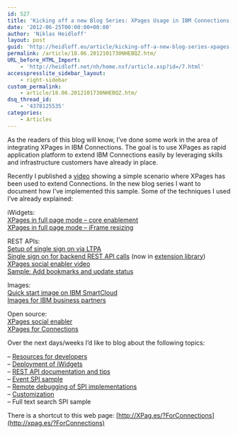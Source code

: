 ```yaml
---
id: 527
title: 'Kicking off a new Blog Series: XPages Usage in IBM Connections'
date: '2012-06-25T00:00:00+00:00'
author: 'Niklas Heidloff'
layout: post
guid: 'http://heidloff.eu/article/kicking-off-a-new-blog-series-xpages-usage-in-ibm-connections/'
permalink: /article/18.06.2012101730NHEBQZ.htm/
URL_before_HTML_Import:
    - 'http://heidloff.net/nh/home.nsf/article.xsp?id=/7.html'
accesspresslite_sidebar_layout:
    - right-sidebar
custom_permalink:
    - article/18.06.2012101730NHEBQZ.htm/
dsq_thread_id:
    - '4378125535'
categories:
    - Articles
---
```


 As the readers of this blog will know, I’ve done some work in the area of integrating XPages in IBM Connections. The goal is to use XPages as rapid application platform to extend IBM Connections easily by leveraging skills and infrastructure customers have already in place.

 Recently I published a [video](http://heidloff.net/nh/home.nsf/dx/06.06.2012081039NHE99R.htm) showing a simple scenario where XPages has been used to extend Connections. In the new blog series I want to document how I’ve implemented this sample. Some of the techniques I used I’ve already explained:

 iWidgets:   
[XPages in full page mode – core enablement](http://heidloff.net/nh/home.nsf/dx/09.05.2012091955NHEALZ.htm)   
[XPages in full page mode – iFrame resizing](http://heidloff.net/nh/home.nsf/dx/10.05.2012081150NHE9AG.htm)

 REST APIs:   
[Setup of single sign on via LTPA](http://heidloff.net/nh/home.nsf/dx/21.05.2012084808NHE9Z5.htm)   
[Single sign on for backend REST API calls](http://heidloff.net/nh/home.nsf/dx/23.05.2012154706NHEJ6Z.htm) (now in [extension library](http://www.openntf.org/internal/home.nsf/release.xsp?documentId=9AA9285364D0DF7486257A15004993E8&action=openDocument))   
[XPages social enabler video](http://www.youtube.com/watch?feature=player_embedded&v=UAmgqP20Okw)   
[Sample: Add bookmarks and update status](http://heidloff.net/nh/home.nsf/dx/12192011044923AMNHEDJF.htm)

 Images:   
[Quick start image on IBM SmartCloud](http://heidloff.net/nh/home.nsf/dx/09072011033739AMNHEAY5.htm)   
[Images for IBM business partners](http://heidloff.net/nh/home.nsf/dx/13.03.2012142132NHEHP2.htm)

 Open source:   
[XPages social enabler](http://extlib.openntf.org/)   
[XPages for Connections](http://www.openntf.org/internal/home.nsf/project.xsp?action=openDocument&name=xpages%20for%20connections)

 Over the next days/weeks I’d like to blog about the following topics:

 – [Resources for developers](http://heidloff.net/nh/home.nsf/dx/18.06.2012102003NHEBSL.htm)  
 – [Deployment of iWidgets](http://heidloff.net/nh/home.nsf/dx/19.06.2012124845NHEEPK.htm)  
 – [REST API documentation and tips](http://heidloff.net/article/25.06.2012133034NHEFHN.htm)  
 – [Event SPI sample](http://heidloff.net/nh/home.nsf/dx/20.06.2012151813NHEHLY.htm)  
 – [Remote debugging of SPI implementations](http://heidloff.net/nh/home.nsf/dx/20.06.2012151829NHEHM4.htm)  
 – [Customization](http://heidloff.net/nh/home.nsf/dx/19.06.2012124858NHEEPN.htm)  
 – Full text search SPI sample

 There is a shortcut to this web page: [http://XPag.es/?ForConnections](http://xpag.es/?ForConnections)